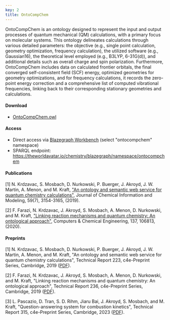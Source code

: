 ```yaml
---
key: 2
title: OntoCompChem
---
```


OntoCompChem is an ontology designed to represent the input and output processes of quantum mechanical (QM) calculations, with a primary focus on molecular systems. This ontology delineates calculations through various detailed parameters: the objective (e.g., single point calculation, geometry optimization, frequency calculation), the utilized software (e.g., Gaussian16), the theoretical level employed (e.g., B3LYP, 6-31G(d)), and additional details such as overall charge and spin polarization. Furthermore, OntoCompChem includes data on calculated frontier orbitals, the final converged self-consistent field (SCF) energy, optimized geometries for geometry optimizations, and for frequency calculations, it records the zero-point energy correction and a comprehensive list of computed vibrational frequencies, linking back to their corresponding stationary geometries and calculations.

#### Download

- [OntoCompChem.owl](https://github.com/cambridge-cares/TheWorldAvatar/tree/main/JPS_Ontology/ontology/ontocompchem/OntoCompChem.owl)
  
#### Access

- Direct access via [Blazegraph Workbench](https://theworldavatar.io/chemistry/blazegraph/ui/#query) (select "ontocompchem" namespace)
- SPARQL endpoint: https://theworldavatar.io/chemistry/blazegraph/namespace/ontocompchem

#### Publications

[1] N. Krdzavac, S. Mosbach, D. Nurkowski, P. Buerger, J. Akroyd, J. W. Martin, A. Menon, and M. Kraft, ["An ontology and semantic web service for quantum chemistry calculations"](https://doi.org/10.1021/acs.jcim.9b00227), Journal of Chemical Information and Modeling, 59(7), 3154-3165, (2019).

[2] F. Farazi, N. Krdzavac, J. Akroyd, S. Mosbach, A. Menon, D. Nurkowski, and M. Kraft, ["Linking reaction mechanisms and quantum chemistry: An ontological approach"](https://doi.org/10.1016/j.compchemeng.2020.106813), Computers & Chemical Engineering, 137, 106813, (2020).

#### Preprints

[1] N. Krdzavac, S. Mosbach, D. Nurkowski, P. Buerger, J. Akroyd, J. W. Martin, A. Menon, and M. Kraft, "An ontology and semantic web service for quantum chemistry calculations", Technical Report 223, c4e-Preprint Series, Cambridge, 2019 ([PDF](https://como.ceb.cam.ac.uk/media/preprints/c4e-Preprint-223.pdf)).

[2] F. Farazi, N. Krdzavac, J. Akroyd, S. Mosbach, A. Menon, D. Nurkowski, and M. Kraft, "Linking reaction mechanisms and quantum chemistry: An ontological approach", Technical Report 236, c4e-Preprint Series, Cambridge, 2019 ([PDF](https://como.ceb.cam.ac.uk/media/preprints/c4e-preprint-236.pdf)).

[3] L. Pascazio, D. Tran, S. D. Rihm, Jiaru Bai, J. Akroyd, S. Mosbach, and M. Kraft, "Question-answering system for combustion kinetics", Technical Report 315, c4e-Preprint Series, Cambridge, 2023 ([PDF](https://como.ceb.cam.ac.uk/media/preprints/c4e-preprint-315.pdf)).